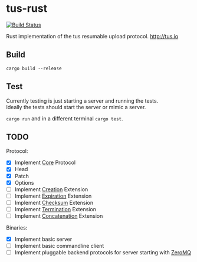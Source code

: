 # tus-rust

[![Build Status](https://travis-ci.org/Rio/tus-rust.svg?branch=master)](https://travis-ci.org/Rio/tus-rust)

Rust implementation of the tus resumable upload protocol. http://tus.io

## Build

`cargo build --release`

## Test

Currently testing is just starting a server and running the tests.  
Ideally the tests should start the server or mimic a server.

`cargo run` and in a different terminal `cargo test`.

## TODO
Protocol:
 - [x] Implement [Core](http://tus.io/protocols/resumable-upload.html#core-protocol) Protocol
  - [x] Head
  - [x] Patch
  - [x] Options
 - [ ] Implement [Creation](http://tus.io/protocols/resumable-upload.html#creation) Extension
 - [ ] Implement [Expiration](http://tus.io/protocols/resumable-upload.html#expiration) Extension
 - [ ] Implement [Checksum](http://tus.io/protocols/resumable-upload.html#checksum) Extension
 - [ ] Implement [Termination](http://tus.io/protocols/resumable-upload.html#termination) Extension
 - [ ] Implement [Concatenation](http://tus.io/protocols/resumable-upload.html#concatenation) Extension

Binaries:
 - [x] Implement basic server
 - [ ] Implement basic commandline client
 - [ ] Implement pluggable backend protocols for server starting with [ZeroMQ](http://zeromq.org)
